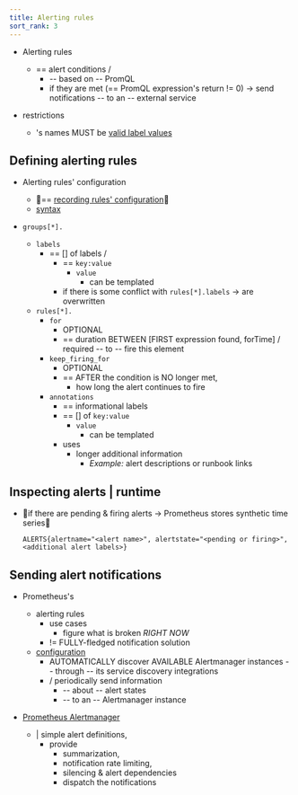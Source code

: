 ```yaml
---
title: Alerting rules
sort_rank: 3
---
```


* Alerting rules
  * == alert conditions /
    * -- based on -- PromQL
    * if they are met (== PromQL expression's return != 0) -> send notifications -- to an -- external service

* restrictions
  * 's names MUST be [valid label values](https://prometheus.io/docs/concepts/data_model/#metric-names-and-labels)

## Defining alerting rules

* Alerting rules' configuration
  * 👀== [recording rules' configuration](recording_rules.md)👀
  * [syntax](recording_rules.md#rule)

* `groups[*].`
  * `labels`
    * == [] of labels /
      * == `key:value`
        * `value`
          * can be templated
      * if there is some conflict with `rules[*].labels` -> are overwritten 
  * `rules[*].`
    * `for`
      * OPTIONAL
      * == duration BETWEEN [FIRST expression found, forTime] / required -- to -- fire this element
    * `keep_firing_for`
      * OPTIONAL
      * == AFTER the condition is NO longer met,
        * how long the alert continues to fire
    * `annotations`
      * == informational labels 
      * == [] of `key:value`
        * `value`
          * can be templated
      * uses
        * longer additional information
          * _Example:_ alert descriptions or runbook links

## Inspecting alerts | runtime

* 👀if there are pending & firing alerts -> Prometheus stores synthetic time series👀
    ```
    ALERTS{alertname="<alert name>", alertstate="<pending or firing>", <additional alert labels>}
    ```

## Sending alert notifications

* Prometheus's 
  * alerting rules
    * use cases
      * figure what is broken *RIGHT NOW*
    * != FULLY-fledged notification solution
  * [configuration](configuration.md)
    * AUTOMATICALLY discover AVAILABLE Alertmanager instances -- through -- its service discovery integrations
    * / periodically send information 
      * -- about -- alert states
      * -- to an -- Alertmanager instance

* [Prometheus Alertmanager](https://prometheus.io/docs/alerting/alertmanager/)
  * | simple alert definitions,
    * provide
      * summarization,
      * notification rate limiting,
      * silencing & alert dependencies
      * dispatch the notifications
